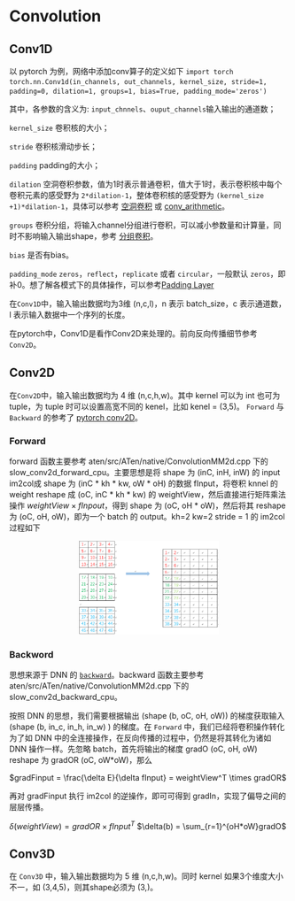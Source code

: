 # Convolution

##  Conv1D

以 pytorch 为例，网络中添加conv算子的定义如下
`import torch`
`torch.nn.Conv1d(in_channels, out_channels, kernel_size, stride=1, padding=0, dilation=1, groups=1, bias=True, padding_mode='zeros')`

其中，各参数的含义为:
`input_chnnels`、`ouput_channels`输入输出的通道数；

`kernel_size` 卷积核的大小；

`stride` 卷积核滑动步长；

`padding` padding的大小；

`dilation` 空洞卷积参数，值为1时表示普通卷积，值大于1时，表示卷积核中每个卷积元素的感受野为 `2*dilation-1`，整体卷积核的感受野为 `(kernel_size +1)*dilation-1`，具体可以参考 [空洞卷积](https://blog.csdn.net/hao1994121/article/details/88371685) 或 [conv_arithmetic](https://github.com/vdumoulin/conv_arithmetic)。

`groups` 卷积分组，将输入channel分组进行卷积，可以减小参数量和计算量，同时不影响输入输出shape，参考 [分组卷积](https://www.jianshu.com/p/20150e44bde8)。

`bias` 是否有bias。

`padding_mode` `zeros`，`reflect`，`replicate` 或者 `circular`，一般默认 `zeros`，即补0。想了解各模式下的具体操作，可以参考[Padding Layer](https://pytorch.org/docs/master/nn.html#padding-layers)

在`Conv1D`中，输入输出数据均为3维 (n,c,l)，n 表示 batch_size，c 表示通道数， l 表示输入数据中一个序列的长度。

在pytorch中，Conv1D是看作Conv2D来处理的。前向反向传播细节参考 `Conv2D`。

##  Conv2D

在`Conv2D`中，输入输出数据均为 4 维 (n,c,h,w)。其中 kernel 可以为 int 也可为 tuple，为 tuple 时可以设置高宽不同的 kenel，比如 kenel = (3,5)。 `Forward` 与 `Backward` 的参考了 [pytorch conv2D](https://zhuanlan.zhihu.com/p/83517817)。

### Forward

forward 函数主要参考 aten/src/ATen/native/ConvolutionMM2d.cpp 下的 slow_conv2d_forward_cpu。主要思想是将 shape 为 (inC, inH, inW) 的 input im2col成 shape 为 (inC * kh * kw, oW * oH) 的数据 fInput，将卷积 knnel 的 weight reshape 成 (oC, inC * kh * kw) 的 weightView，然后直接进行矩阵乘法操作 $weightView \times fInpout$，得到 shape 为 (oC, oH * oW)，然后将其 reshape 为 (oC, oH, oW)，即为一个 batch 的 output。kh=2 kw=2 stride = 1 的 im2col 过程如下

<div align=center>
<img src="./im2col.png" height="30%" width = "50%">
</div>

### Backword
思想来源于 DNN 的 [`backward`](./dnn.md)。backward 函数主要参考 aten/src/ATen/native/ConvolutionMM2d.cpp 下的 slow_conv2d_backward_cpu。

按照 DNN 的思想，我们需要根据输出 (shape (b, oC, oH, oW)) 的梯度获取输入 (shape (b, in_c, in_h, in_w) ) 的梯度。在 `Forward` 中，我们已经将卷积操作转化为了如 DNN 中的全连接操作，在反向传播的过程中，仍然是将其转化为诸如 DNN 操作一样。先忽略 batch，首先将输出的梯度 gradO (oC, oH, oW) reshape 为 gradOR (oC, oW*oW)，那么

$gradFinput = \frac{\delta E}{\delta fInput} = weightView^T \times gradOR$

再对 gradFinput 执行 im2col 的逆操作，即可可得到 gradIn，实现了偏导之间的层层传播。

$\delta(weightView) = gradOR \times fInput^T$ 
$\delta(b) = \sum_{r=1}^{oH*oW}gradO$

##  Conv3D

在 `Conv3D` 中，输入输出数据均为 5 维 (n,c,h,w)。同时 kernel 如果3个维度大小不一，如 (3,4,5)，则其shape必须为 (3,)。

<!--stackedit_data:
eyJoaXN0b3J5IjpbLTE3MzYyMzEyMTUsMTY3MDQ4Mzg5MywxNz
UxMTEzODQ0LC05NzY2MTU4MzcsMTQ4MTkzMDI2MywtMTc1ODAw
NTg1MCwtMTcwMTc3NDA0NSwxMDEwMjczOTY2XX0=
-->